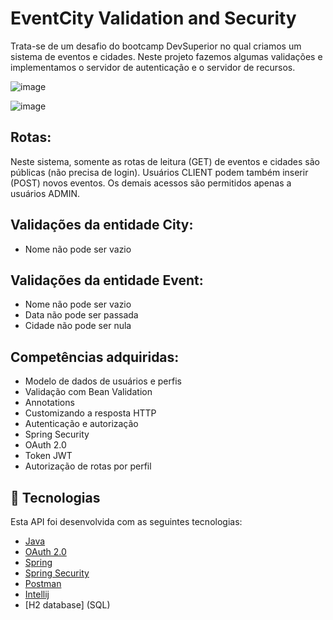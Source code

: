 # EventCity Validation and Security
Trata-se de um desafio do bootcamp DevSuperior no qual criamos um sistema de eventos e cidades. Neste projeto fazemos algumas validações e implementamos o servidor de autenticação e o servidor de recursos.

![image](https://user-images.githubusercontent.com/86070920/209897181-8629521f-fba1-4703-8305-d4baec0272ef.png)

![image](https://user-images.githubusercontent.com/86070920/209897200-72d6b25d-12cb-4d99-a957-1eccfbd71a11.png)

## Rotas:
Neste sistema, somente as rotas de leitura (GET) de eventos e cidades são públicas (não precisa de login). 
Usuários CLIENT podem também inserir (POST) novos eventos. Os demais acessos são permitidos apenas a usuários ADMIN.

## Validações da entidade City:
- Nome não pode ser vazio

## Validações da entidade Event:
- Nome não pode ser vazio
- Data não pode ser passada
- Cidade não pode ser nula

## Competências adquiridas:
- Modelo de dados de usuários e perfis
- Validação com Bean Validation
- Annotations
- Customizando a resposta HTTP
- Autenticação e autorização
- Spring Security
- OAuth 2.0
- Token JWT
- Autorização de rotas por perfil


## 🚀 Tecnologias

Esta API foi desenvolvida com as seguintes tecnologias:

-  [Java](https://www.java.com/pt_BR/)
-  [OAuth 2.0](https://oauth.net/2/)
-  [Spring](https://spring.io/projects/spring-framework)
- [Spring Security](https://spring.io/projects/spring-security)
-  [Postman](https://www.postman.com/)
- [Intellij](https://www.jetbrains.com/pt-br/idea/)
-  [H2 database] (SQL)


